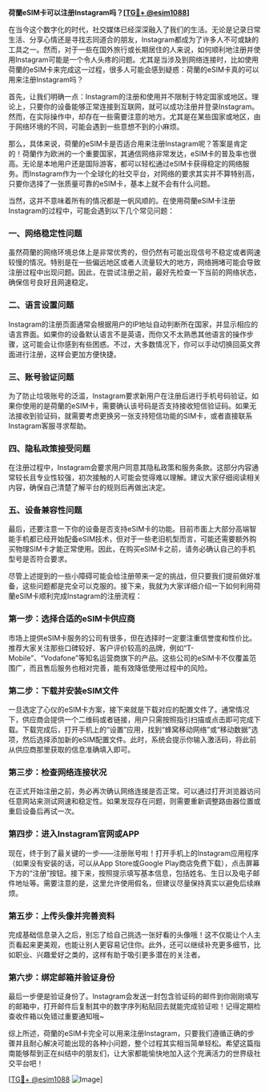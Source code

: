 **荷蘭eSIM卡可以注册Instagram吗？[[TG💪+ @esim1088](https://t.me/s/esim1088)]**

在当今这个数字化的时代，社交媒体已经深深融入了我们的生活。无论是记录日常生活、分享心情还是寻找志同道合的朋友，Instagram都成为了许多人不可或缺的工具之一。然而，对于一些在国外旅行或长期居住的人来说，如何顺利地注册并使用Instagram可能是一个令人头疼的问题。尤其是当涉及到网络连接时，比如使用荷蘭的eSIM卡来完成这一过程，很多人可能会感到疑惑：荷蘭的eSIM卡真的可以用来注册Instagram吗？

首先，让我们明确一点：Instagram的注册和使用并不限制于特定国家或地区。理论上，只要你的设备能够正常连接到互联网，就可以成功注册并登录Instagram。然而，在实际操作中，却存在一些需要注意的地方。尤其是在某些国家或地区，由于网络环境的不同，可能会遇到一些意想不到的小麻烦。

那么，具体来说，荷蘭的eSIM卡是否适合用来注册Instagram呢？答案是肯定的！荷蘭作为欧洲的一个重要国家，其通信网络非常发达，eSIM卡的普及率也很高。无论是本地用户还是国际游客，都可以轻松通过eSIM卡获得稳定的网络服务。而Instagram作为一个全球化的社交平台，对网络的要求其实并不算特别高，只要你选择了一张质量可靠的eSIM卡，基本上就不会有什么问题。

当然，这并不意味着所有的情况都是一帆风顺的。在使用荷蘭eSIM卡注册Instagram的过程中，可能会遇到以下几个常见问题：

### **一、网络稳定性问题**
虽然荷蘭的网络环境总体上是非常优秀的，但仍然有可能出现信号不稳定或者网速较慢的情况。特别是在一些偏远地区或者人流量较大的地方，网络拥堵可能会导致注册过程中出现问题。因此，在尝试注册之前，最好先检查一下当前的网络状态，确保信号良好且网速稳定。

### **二、语言设置问题**
Instagram的注册页面通常会根据用户的IP地址自动判断所在国家，并显示相应的语言界面。如果你的设备默认语言不是英语，而你又不太熟悉其他语言的操作步骤，这可能会让你感到有些困惑。不过，大多数情况下，你可以手动切换回英文界面进行注册，这样会更加方便快捷。

### **三、账号验证问题**
为了防止垃圾账号的泛滥，Instagram要求新用户在注册后进行手机号码验证。如果你使用的是荷蘭的eSIM卡，需要确认该号码是否支持接收短信验证码。如果无法接收到验证码，就需要考虑更换另一张支持短信功能的SIM卡，或者直接联系Instagram客服寻求帮助。

### **四、隐私政策接受问题**
在注册过程中，Instagram会要求用户同意其隐私政策和服务条款。这部分内容通常较长且专业性较强，初次接触的人可能会觉得难以理解。建议大家仔细阅读相关内容，确保自己清楚了解平台的规则后再做出决定。

### **五、设备兼容性问题**
最后，还要注意一下你的设备是否支持eSIM卡的功能。目前市面上大部分高端智能手机都已经开始配备eSIM技术，但对于一些老旧机型而言，可能还需要额外购买物理SIM卡才能正常使用。因此，在购买eSIM卡之前，请务必确认自己的手机型号是否符合要求。

尽管上述提到的一些小障碍可能会给注册带来一定的挑战，但只要我们提前做好准备，这些问题都是完全可以克服的。接下来，我就为大家详细介绍一下如何利用荷蘭eSIM卡顺利完成Instagram的注册流程：

### **第一步：选择合适的eSIM卡供应商**
市场上提供eSIM卡服务的公司有很多，但在选择时一定要注重信誉度和性价比。推荐大家关注那些口碑较好、客户评价较高的品牌，例如“T-Mobile”、“Vodafone”等知名运营商旗下的产品。这些公司的eSIM卡不仅覆盖范围广，而且售后服务也相对完善，能有效降低使用过程中的风险。

### **第二步：下载并安装eSIM文件**
一旦选定了心仪的eSIM卡方案，接下来就是下载对应的配置文件了。通常情况下，供应商会提供一个二维码或者链接，用户只需按照指引扫描或点击即可完成下载。下载完成后，打开手机上的“设置”应用，找到“蜂窝移动网络”或“移动数据”选项，然后选择添加新的eSIM配置文件。此时，系统会提示你输入激活码，将此前从供应商那里获取的信息准确填入即可。

### **第三步：检查网络连接状况**
在正式开始注册之前，务必再次确认网络连接是否正常。可以通过打开浏览器访问任意网站来测试网速和稳定性。如果发现存在问题，则需要重新调整路由器位置或重启设备后再试一次。

### **第四步：进入Instagram官网或APP**
现在，终于到了最关键的一步——注册账号啦！打开手机上的Instagram应用程序（如果没有安装的话，可以从App Store或Google Play商店免费下载），点击屏幕下方的“注册”按钮。接下来，按照提示填写基本信息，包括姓名、生日以及电子邮件地址等。需要注意的是，这里允许使用假名，但建议尽量保持真实以避免后续麻烦。

### **第五步：上传头像并完善资料**
完成基础信息录入之后，别忘了给自己挑选一张好看的头像哦！这不仅能让个人主页看起来更美观，也能让别人更容易记住你。此外，还可以继续补充更多细节，比如职业、兴趣爱好之类的，这样有助于吸引更多潜在的关注者。

### **第六步：绑定邮箱并验证身份**
最后一步便是验证身份了。Instagram会发送一封包含验证码的邮件到你刚刚填写的邮箱中，打开邮件后复制其中的数字序列粘贴回去就能完成验证啦！记得定期检查收件箱以免错过重要通知哦~

综上所述，荷蘭的eSIM卡完全可以用来注册Instagram，只要我们遵循正确的步骤并且耐心解决可能出现的各种小问题，整个过程其实相当简单轻松。希望这篇指南能够帮到正在纠结中的朋友们，让大家都能愉快地加入这个充满活力的世界级社交平台吧！

[[TG💪+ @esim1088](https://t.me/s/esim1088) ![Image](https://i.postimg.cc/4NQfJmqS/Snipaste-2025-05-13-00-14-12.png)]